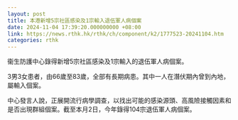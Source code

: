 ```yaml
---
layout: post
title: 本港新增5宗社區感染及1宗輸入退伍軍人病個案
date: 2024-11-04 17:39:20.000000000 +08:00
link: https://news.rthk.hk/rthk/ch/component/k2/1777523-20241104.htm
categories: rthk
---
```


衞生防護中心錄得新增5宗社區感染及1宗輸入的退伍軍人病個案。

3男3女患者，由66歲至83歲，全部有長期病患。其中一人在潛伏期內曾到內地，屬輸入個案。
 
中心發言人說，正展開流行病學調查，以找出可能的感染源頭、高風險接觸因素和是否出現群組個案。截至本月2日，今年錄得104宗退伍軍人病個案。
